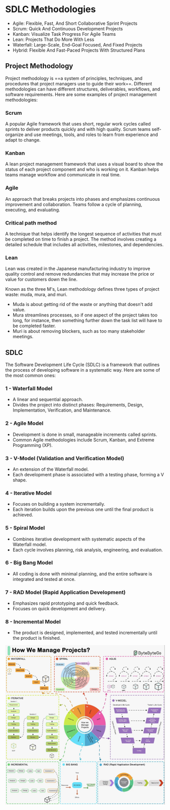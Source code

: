 # SDLC Methodologies

- Agile: Flexible, Fast, And Short Collaborative Sprint Projects
- Scrum: Quick And Continuous Development Projects
- Kanban: Visualize Task Progress For Agile Teams
- Lean: Projects That Do More With Less
- Waterfall: Large-Scale, End-Goal Focused, And Fixed Projects
- Hybrid: Flexible And Fast-Paced Projects With Structured Plans

## Project Methodology

Project methodology is ==a system of principles, techniques, and procedures that project managers use to guide their work==. Different methodologies can have different structures, deliverables, workflows, and software requirements. Here are some examples of project management methodologies:

### Scrum

A popular Agile framework that uses short, regular work cycles called sprints to deliver products quickly and with high quality. Scrum teams self-organize and use meetings, tools, and roles to learn from experience and adapt to change.

### Kanban

A lean project management framework that uses a visual board to show the status of each project component and who is working on it. Kanban helps teams manage workflow and communicate in real time.

### Agile

An approach that breaks projects into phases and emphasizes continuous improvement and collaboration. Teams follow a cycle of planning, executing, and evaluating.

### Critical path method

A technique that helps identify the longest sequence of activities that must be completed on time to finish a project. The method involves creating a detailed schedule that includes all activities, milestones, and dependencies.

### Lean

Lean was created in the Japanese manufacturing industry to improve quality control and remove redundancies that may increase the price or value for customers down the line.

Known as the three M's, Lean methodology defines three types of project waste: muda, mura, and muri.

- Muda is about getting rid of the waste or anything that doesn't add value.
- Mura streamlines processes, so if one aspect of the project takes too long, for instance, then something further down the task list will have to be completed faster.
- Muri is about removing blockers, such as too many stakeholder meetings.

## SDLC

The Software Development Life Cycle (SDLC) is a framework that outlines the process of developing software in a systematic way. Here are some of the most common ones:

### 1 - Waterfall Model

- A linear and sequential approach.
- Divides the project into distinct phases: Requirements, Design, Implementation, Verification, and Maintenance.

### 2 - Agile Model

- Development is done in small, manageable increments called sprints.
- Common Agile methodologies include Scrum, Kanban, and Extreme Programming (XP).

### 3 - V-Model (Validation and Verification Model)

- An extension of the Waterfall model.
- Each development phase is associated with a testing phase, forming a V shape.

### 4 - Iterative Model

- Focuses on building a system incrementally.
- Each iteration builds upon the previous one until the final product is achieved.

### 5 - Spiral Model

- Combines iterative development with systematic aspects of the Waterfall model.
- Each cycle involves planning, risk analysis, engineering, and evaluation.

### 6 - Big Bang Model

- All coding is done with minimal planning, and the entire software is integrated and tested at once.

### 7 - RAD Model (Rapid Application Development)

- Emphasizes rapid prototyping and quick feedback.
- Focuses on quick development and delivery.

### 8 - Incremental Model

- The product is designed, implemented, and tested incrementally until the product is finished.

![project-management](../../media/Screenshot%202024-07-17%20at%201.42.39%20AM.jpg)
